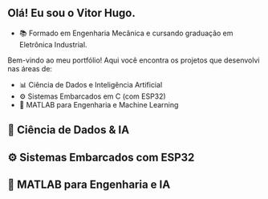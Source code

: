 ## Olá! Eu sou o **Vitor Hugo**.

- 📚 Formado em Engenharia Mecânica e cursando graduação em Eletrônica Industrial.

Bem-vindo ao meu portfólio! Aqui você encontra os projetos que desenvolvi nas áreas de:

- 📊 Ciência de Dados e Inteligência Artificial
- ⚙️ Sistemas Embarcados em C (com ESP32)
- 🧠 MATLAB para Engenharia e Machine Learning


## 🔢 Ciência de Dados & IA


## ⚙️ Sistemas Embarcados com ESP32


## 🧠 MATLAB para Engenharia e IA














